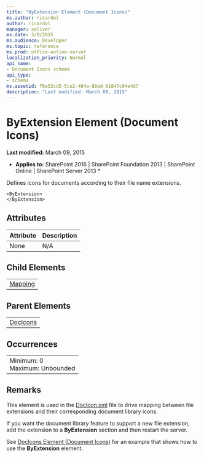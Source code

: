 ```yaml
---
title: "ByExtension Element (Document Icons)"
ms.author: ricardol
author: ricardol
manager: soliver
ms.date: 3/9/2015
ms.audience: Developer
ms.topic: reference
ms.prod: office-online-server
localization_priority: Normal
api_name:
- Document Icons schema
api_type:
- schema
ms.assetid: 76e53cd5-5ce2-484a-88ed-81847c04e4d7
description: "Last modified: March 09, 2015"
---
```


# ByExtension Element (Document Icons)

 **Last modified:** March 09, 2015 
  
 * **Applies to:** SharePoint 2016 | SharePoint Foundation 2013 | SharePoint Online | SharePoint Server 2013 * 
  
Defines icons for documents according to their file name extensions. 
  
```
<ByExtension>
</ByExtension>
```

## Attributes

|**Attribute**|**Description**|
|:-----|:-----|
|None  <br/> |N/A  <br/> |
   
## Child Elements

||
|:-----|
|[Mapping](../../collaborative-application-markup-language-caml-schemas/general-schema/mapping-element.md)|
   
## Parent Elements

||
|:-----|
|[DocIcons](docicons-element-document-icons.md)|
   
## Occurrences

||
|:-----|
|Minimum: 0  <br/> Maximum: Unbounded  <br/> |
   
## Remarks

This element is used in the [DocIcon.xml](http://msdn.microsoft.com/library/ef6acad0-0a1a-457c-bc9b-ff1e368e59fb%28Office.15%29.aspx) file to drive mapping between file extensions and their corresponding document library icons. 
  
If you want the document library feature to support a new file extension, add the extension to a **ByExtension** section and then restart the server. 
  
See [DocIcons Element (Document Icons)](docicons-element-document-icons.md) for an example that shows how to use the **ByExtension** element. 
  

